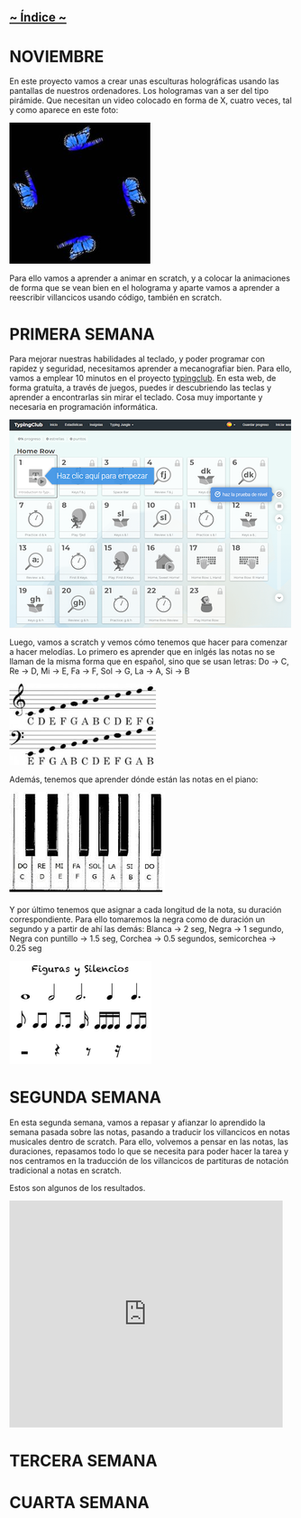 ## [~ Índice ~](Indice.md)

# NOVIEMBRE
En este proyecto vamos a crear unas esculturas holográficas usando las pantallas de nuestros ordenadores. 
Los hologramas van a ser del tipo pirámide. Que necesitan un video colocado en forma de X, cuatro veces, tal y como aparece en este foto:

![holograma-ejemplo](imagenes/noviembre/holograma-ejemplo.jpg)

Para ello vamos a aprender a animar en scratch, y a colocar la animaciones de forma que se vean bien en el holograma y aparte vamos a aprender a reescribir villancicos usando código, también en scratch.


# PRIMERA SEMANA

Para mejorar nuestras habilidades al teclado, y poder programar con rapidez y seguridad, necesitamos aprender a mecanografiar bien. Para ello, vamos a emplear 10 minutos en el proyecto [typingclub](https://www.typingclub.com/).
En esta web, de forma gratuíta, a través de juegos, puedes ir descubriendo las teclas y aprender a encontrarlas sin mirar el teclado. Cosa muy importante y necesaria en programación informática.

![typingclub](imagenes/noviembre/typingclub.png)

Luego, vamos a scratch y vemos cómo tenemos que hacer para comenzar a hacer melodías. Lo primero es aprender que en inlgés las notas no se llaman de la misma forma que en español, sino que se usan letras: 
Do -> C, Re -> D, Mi -> E, Fa -> F, Sol -> G, La -> A, Si -> B

![notas-ingles](imagenes/noviembre/notas-ingles.jpg)

Además, tenemos que aprender dónde están las notas en el piano:

![notas-piano](imagenes/noviembre/notas-teclado.jpg)

Y por último tenemos que asignar a cada longitud de la nota, su duración correspondiente. Para ello tomaremos la negra como de duración un segundo y a partir de ahí las demás:
Blanca -> 2 seg, Negra -> 1 segundo, Negra con puntillo -> 1.5 seg, Corchea -> 0.5 segundos, semicorchea -> 0.25 seg

![notas-piano](imagenes/noviembre/figuras.png)

# SEGUNDA SEMANA

En esta segunda semana, vamos a repasar y afianzar lo aprendido la semana pasada sobre las notas, pasando a traducir los villancicos en notas musicales dentro de scratch. Para ello, volvemos a pensar en las notas, las duraciones, repasamos todo lo que se necesita para poder hacer la tarea y nos centramos en la traducción de los villancicos de partituras de notación tradicional a notas en scratch.

Estos son algunos de los resultados.

<iframe src="https://scratch.mit.edu/projects/194661967/embed" allowtransparency="true" width="485" height="402" frameborder="0" scrolling="no" allowfullscreen></iframe>

# TERCERA SEMANA


# CUARTA SEMANA